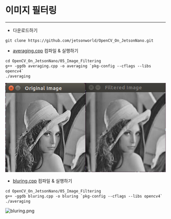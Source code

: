 # 이미지 필터링
***
* 다운로드하기
```
git clone https://github.com/jetsonworld/OpenCV_On_JetsonNano.git
```

* [averaging.cpp](https://raw.githubusercontent.com/jetsonworld/OpenCV_On_JetsonNano/master/05_Image_Filtering/averaging.cpp) 컴파일 & 실행하기
```
cd OpenCV_On_JetsonNano/05_Image_Filtering
g++ -ggdb averaging.cpp -o averaging `pkg-config --cflags --libs opencv4`
./averaging
```

![averaging.png](https://raw.githubusercontent.com/jetsonworld/OpenCV_On_JetsonNano/master/05_Image_Filtering/averaging.png)


* [bluring.cpp](https://raw.githubusercontent.com/jetsonworld/OpenCV_On_JetsonNano/master/05_Image_Filtering/bluring.cpp) 컴파일 & 실행하기
```
cd OpenCV_On_JetsonNano/05_Image_Filtering
g++ -ggdb bluring.cpp -o bluring `pkg-config --cflags --libs opencv4`
./averaging
```

![bluring.png](https://raw.githubusercontent.com/jetsonworld/OpenCV_On_JetsonNano/master/05_Image_Filtering/bluring.png)
